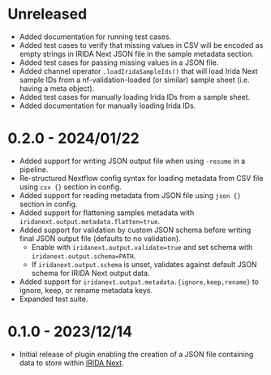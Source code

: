 # Unreleased

- Added documentation for running test cases.
- Added test cases to verify that missing values in CSV will be encoded as empty strings in IRIDA Next JSON file in the sample metadata section.
- Added test cases for passing missing values in a JSON file.
- Added channel operator `.loadIridaSampleIds()` that will load Irida Next sample IDs from a nf-validation-loaded (or similar) sample sheet (i.e. having a meta object).
- Added test cases for manually loading Irida IDs from a sample sheet.
- Added documentation for manually loading Irida IDs.

# 0.2.0 - 2024/01/22

- Added support for writing JSON output file when using `-resume` in a pipeline.
- Re-structured Nextflow config syntax for loading metadata from CSV file using `csv {}` section in config.
- Added support for reading metadata from JSON file using `json {}` section in config.
- Added support for flattening samples metadata with `iridanext.output.metadata.flatten=true`.
- Added support for validation by custom JSON schema before writing final JSON output file (defaults to no validation).
  - Enable with `iridanext.output.validate=true` and set schema with `iridanext.output.schema=PATH`.
  - If `iridanext.output.schema` is unset, validates against default JSON schema for IRIDA Next output data.
- Added support for `iridanext.output.metadata.{ignore,keep,rename}` to ignore, keep, or rename metadata keys.
- Expanded test suite.

# 0.1.0 - 2023/12/14

- Initial release of plugin enabling the creation of a JSON file containing data to store within [IRIDA Next][irida-next].

[irida-next]: https://github.com/phac-nml/irida-next
